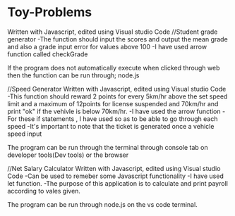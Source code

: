# Toy-Problems
Written with Javascript, edited using Visual studio Code
//Student grade generator
-The function should input the scores and output the mean grade and also a grade input error for values above 100
-I have used arrow function called checkGrade

If the program does not automatically execute when clicked through web then the function can be run through;
node.js


//Speed Generator
Written with Javascript, edited using Visual studio Code
-This function should reward 2 points for every 5km/hr above the set speed limit  and a maximum of 12points for license suspended and 70km/hr and print "ok" if the vehivle is below 70km/hr.
-I have used the arrow function
-For these if statements , I have used so as to be able to go through each speed
-It's important to note that the ticket is generated once a vehicle speed input 

The program can be run through the terminal through  console tab on developer tools(Dev tools) or the browser 


//Net Salary Calculator
Written with Javascript, edited using Visual studio Code
-Can be used to remeber some Javascript functionality
-I have used let function.
-The purpose of this application is to calculate and print payroll according to vales given. 

The program can be run through node.js on the vs code terminal.
